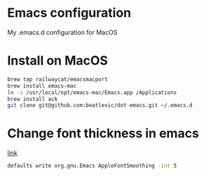 # Emacs configuration

My .emacs.d configuration for MacOS

# Install on MacOS

```bash
brew tap railwaycat/emacsmacport
brew install emacs-mac
ln -s /usr/local/opt/emacs-mac/Emacs.app /Applications
brew install ack
git clone git@github.com:beatlevic/dot-emacs.git ~/.emacs.d
```

# Change font thickness in emacs

[link](https://emacs.stackexchange.com/questions/14890/antialising-of-light-text-on-dark-too-heavy-os-x-10-10)

```bash
defaults write org.gnu.Emacs AppleFontSmoothing -int 5
```
